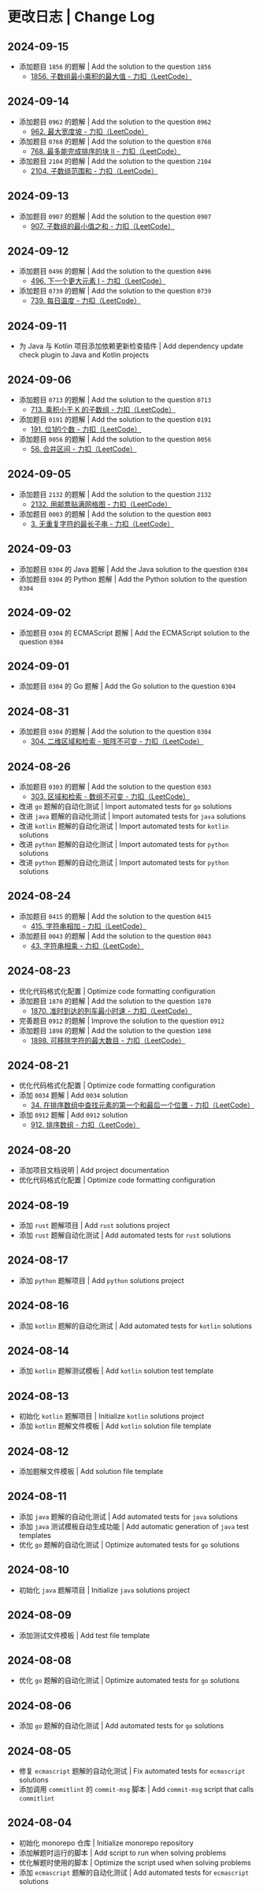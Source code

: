 # 更改日志 | Change Log

## 2024-09-15

- 添加题目 `1856` 的题解 | Add the solution to the question `1856`
  - [1856. 子数组最小乘积的最大值 - 力扣（LeetCode）](https://leetcode.cn/problems/maximum-subarray-min-product/description/)

## 2024-09-14

- 添加题目 `0962` 的题解 | Add the solution to the question `0962`
  - [962. 最大宽度坡 - 力扣（LeetCode）](https://leetcode.cn/problems/maximum-width-ramp/description/)
- 添加题目 `0768` 的题解 | Add the solution to the question `0768`
  - [768. 最多能完成排序的块 II - 力扣（LeetCode）](https://leetcode.cn/problems/max-chunks-to-make-sorted-ii/description/)
- 添加题目 `2104` 的题解 | Add the solution to the question `2104`
  - [2104. 子数组范围和 - 力扣（LeetCode）](https://leetcode.cn/problems/sum-of-subarray-ranges/description/)

## 2024-09-13

- 添加题目 `0907` 的题解 | Add the solution to the question `0907`
  - [907. 子数组的最小值之和 - 力扣（LeetCode）](https://leetcode.cn/problems/sum-of-subarray-minimums/description/)

## 2024-09-12

- 添加题目 `0496` 的题解 | Add the solution to the question `0496`
  - [496. 下一个更大元素 I - 力扣（LeetCode）](https://leetcode.cn/problems/next-greater-element-i/description/)
- 添加题目 `0739` 的题解 | Add the solution to the question `0739`
  - [739. 每日温度 - 力扣（LeetCode）](https://leetcode.cn/problems/daily-temperatures/description/)

## 2024-09-11

- 为 Java 与 Kotlin 项目添加依赖更新检查插件 | Add dependency update check plugin to Java and Kotlin projects

## 2024-09-06

- 添加题目 `0713` 的题解 | Add the solution to the question `0713`
  - [713. 乘积小于 K 的子数组 - 力扣（LeetCode）](https://leetcode.cn/problems/subarray-product-less-than-k/description/)
- 添加题目 `0191` 的题解 | Add the solution to the question `0191`
  - [191. 位1的个数 - 力扣（LeetCode）](https://leetcode.cn/problems/number-of-1-bits/description/)
- 添加题目 `0056` 的题解 | Add the solution to the question `0056`
  - [56. 合并区间 - 力扣（LeetCode）](https://leetcode.cn/problems/merge-intervals/description/)

## 2024-09-05

- 添加题目 `2132` 的题解 | Add the solution to the question `2132`
  - [2132. 用邮票贴满网格图 - 力扣（LeetCode）](https://leetcode.cn/problems/stamping-the-grid/description/)
- 添加题目 `0003` 的题解 | Add the solution to the question `0003`
  - [3. 无重复字符的最长子串 - 力扣（LeetCode）](https://leetcode.cn/problems/longest-substring-without-repeating-characters/description/)

## 2024-09-03

- 添加题目 `0304` 的 Java 题解 | Add the Java solution to the question `0304`
- 添加题目 `0304` 的 Python 题解 | Add the Python solution to the question `0304`

## 2024-09-02

- 添加题目 `0304` 的 ECMAScript 题解 | Add the ECMAScript solution to the question `0304`

## 2024-09-01

- 添加题目 `0304` 的 Go 题解 | Add the Go solution to the question `0304`

## 2024-08-31

- 添加题目 `0304` 的题解 | Add the solution to the question `0304`
  - [304. 二维区域和检索 - 矩阵不可变 - 力扣（LeetCode）](https://leetcode.cn/problems/range-sum-query-2d-immutable/description/)

## 2024-08-26

- 添加题目 `0303` 的题解 | Add the solution to the question `0303`
  - [303. 区域和检索 - 数组不可变 - 力扣（LeetCode）](https://leetcode.cn/problems/range-sum-query-immutable/description/)
- 改进 `go` 题解的自动化测试 | Import automated tests for `go` solutions
- 改进 `java` 题解的自动化测试 | Import automated tests for `java` solutions
- 改进 `kotlin` 题解的自动化测试 | Import automated tests for `kotlin` solutions
- 改进 `python` 题解的自动化测试 | Import automated tests for `python` solutions
- 改进 `python` 题解的自动化测试 | Import automated tests for `python` solutions

## 2024-08-24

- 添加题目 `0415` 的题解 | Add the solution to the question `0415`
  - [415. 字符串相加 - 力扣（LeetCode）](https://leetcode.cn/problems/add-strings/description/)
- 添加题目 `0043` 的题解 | Add the solution to the question `0043`
  - [43. 字符串相乘 - 力扣（LeetCode）](https://leetcode.cn/problems/multiply-strings/description/)

## 2024-08-23

- 优化代码格式化配置 | Optimize code formatting configuration
- 添加题目 `1870` 的题解 | Add the solution to the question `1870`
  - [1870. 准时到达的列车最小时速 - 力扣（LeetCode）](https://leetcode.cn/problems/minimum-speed-to-arrive-on-time/description/)
- 完善题目 `0912` 的题解 | Improve the solution to the question `0912`
- 添加题目 `1898` 的题解 | Add the solution to the question `1898`
  - [1898. 可移除字符的最大数目 - 力扣（LeetCode）](https://leetcode.cn/problems/maximum-number-of-removable-characters/description/)

## 2024-08-21

- 优化代码格式化配置 | Optimize code formatting configuration
- 添加 `0034` 题解 | Add `0034` solution
  - [34. 在排序数组中查找元素的第一个和最后一个位置 - 力扣（LeetCode）](https://leetcode.cn/problems/find-first-and-last-position-of-element-in-sorted-array/description/)
- 添加 `0912` 题解 | Add `0912` solution
  - [912. 排序数组 - 力扣（LeetCode）](https://leetcode.cn/problems/sort-an-array/description/)

## 2024-08-20

- 添加项目文档说明 | Add project documentation
- 优化代码格式化配置 | Optimize code formatting configuration

## 2024-08-19

- 添加 `rust` 题解项目 | Add `rust` solutions project
- 添加 `rust` 题解自动化测试 | Add automated tests for `rust` solutions

## 2024-08-17

- 添加 `python` 题解项目 | Add `python` solutions project

## 2024-08-16

- 添加 `kotlin` 题解的自动化测试 | Add automated tests for `kotlin` solutions

## 2024-08-14

- 添加 `kotlin` 题解测试模板 | Add `kotlin` solution test template

## 2024-08-13

- 初始化 `kotlin` 题解项目 | Initialize `kotlin` solutions project
- 添加 `kotlin` 题解文件模板 | Add `kotlin` solution file template

## 2024-08-12

- 添加题解文件模板 | Add solution file template

## 2024-08-11

- 添加 `java` 题解的自动化测试 | Add automated tests for `java` solutions
- 添加 `java` 测试模板自动生成功能 | Add automatic generation of `java` test templates
- 优化 `go` 题解的自动化测试 | Optimize automated tests for `go` solutions

## 2024-08-10

- 初始化 `java` 题解项目 | Initialize `java` solutions project

## 2024-08-09

- 添加测试文件模板 | Add test file template

## 2024-08-08

- 优化 `go` 题解的自动化测试 | Optimize automated tests for `go` solutions

## 2024-08-06

- 添加 `go` 题解的自动化测试 | Add automated tests for `go` solutions

## 2024-08-05

- 修复 `ecmascript` 题解的自动化测试 | Fix automated tests for `ecmascript` solutions
- 添加调用 `commitlint` 的 `commit-msg` 脚本 | Add `commit-msg` script that calls `commitlint`

## 2024-08-04

- 初始化 monorepo 仓库 | Initialize monorepo repository
- 添加解题时运行的脚本 | Add script to run when solving problems
- 优化解题时使用的脚本 | Optimize the script used when solving problems
- 添加 `ecmascript` 题解的自动化测试 | Add automated tests for `ecmascript` solutions

